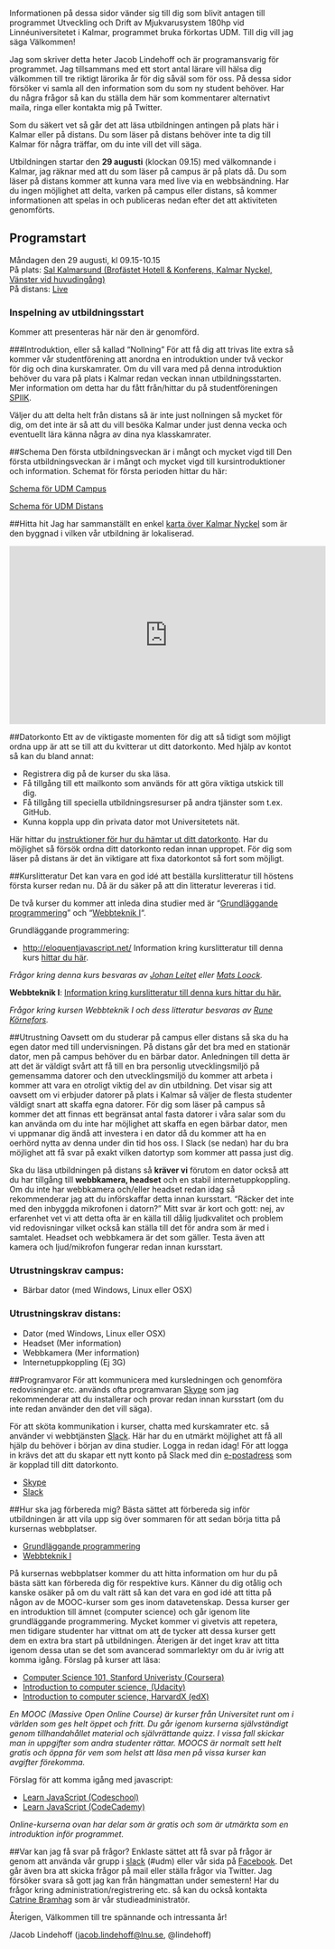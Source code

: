 Informationen på dessa sidor vänder sig till dig som blivit antagen till programmet Utveckling och Drift av Mjukvarusystem 180hp vid Linnéuniversitetet i Kalmar, programmet bruka förkortas UDM. Till dig vill jag säga Välkommen!

Jag som skriver detta heter Jacob Lindehoff och är programansvarig för programmet. Jag tillsammans med ett stort antal lärare vill hälsa dig välkommen till tre riktigt lärorika år för dig såväl som för oss. På dessa sidor försöker vi samla all den information som du som ny student behöver. Har du några frågor så kan du ställa dem här som kommentarer alternativt maila, ringa eller kontakta mig på Twitter.

Som du säkert vet så går det att läsa utbildningen antingen på plats här i Kalmar eller på distans. Du som läser på distans behöver inte ta dig till Kalmar för några träffar, om du inte vill det vill säga.

Utbildningen startar den **29 augusti** (klockan 09.15) med välkomnande i Kalmar, jag räknar med att du som läser på campus är på plats då. Du som läser på distans kommer att kunna vara med live via en webbsändning. Har du ingen möjlighet att delta, varken på campus eller distans, så kommer informationen att spelas in och publiceras nedan efter det att aktiviteten genomförts.

## Programstart
Måndagen den 29 augusti, kl 09.15-10.15 <br/>
På plats: [Sal Kalmarsund (Brofästet Hotell &amp; Konferens, Kalmar Nyckel, Vänster vid huvudingång)](https://www.openstreetmap.org/#map=18/56.67850/16.35870)</a> <br/>
På distans: [Live](https://coursepress.lnu.se/kalmarsund)

### Inspelning av utbildningsstart
Kommer att presenteras här när den är genomförd.

###Introduktion, eller så kallad “Nollning”
För att få dig att trivas lite extra så kommer vår studentförening att anordna en introduktion under två veckor för dig och dina kurskamrater. Om du vill vara med på denna introduktion behöver du vara på plats i Kalmar redan veckan innan utbildningsstarten. Mer information om detta har du fått från/hittar du på studentföreningen [SPIIK](http://nollning.spiik.com/).

Väljer du att delta helt från distans så är inte just nollningen så mycket för dig, om det inte är så att du vill besöka Kalmar under just denna vecka och eventuellt lära känna några av dina nya klasskamrater.

##Schema
Den första utbildningsveckan är i mångt och mycket vigd till Den första utbildningsveckan är i mångt och mycket vigd till kursintroduktioner och information. Schemat för första perioden hittar du här:

[Schema för UDM Campus](https://se.timeedit.net/web/lnu/db1/schema1/riqwQQ7lY6XZ6qQyYp747ZY066Zcw5lQ9Z66765Q3YoQ63WQW3XZ8c1r20QqZWmQ5bq6Zo.html)

[Schema för UDM Distans](https://se.timeedit.net/web/lnu/db1/schema1/riqwQQ7lY6XZ6qQyYp707ZY066Zcw5lQ9Z66775Q3YoQ63WQW3XZ8c1r20QqZWmQ5bq6Zo.html)

##Hitta hit
Jag har sammanställt en enkel [karta över Kalmar Nyckel](http://www.hitta.se/LargeMap.aspx?z=2&mp=%3Cpts%3E%3Cpt%20i%3D%22http%3A//www.hitta.se/images/point.png%22%20y%3D%226283712%22%20x%3D%221533908%22%3E%3Ct%3EFri%20parkering%3C/t%3E%3C/pt%3E%3Cpt%20i%3D%22http%3A//www.hitta.se/images/point.png%22%20y%3D%226283591%22%20x%3D%221533935%22%3E%3Ct%3EFri%20parkering%3C/t%3E%3C/pt%3E%3Cpt%20i%3D%22http%3A//www.hitta.se/images/point.png%22%20y%3D%226283694%22%20x%3D%221533881%22%3E%3Ct%3EStudententr%E9%3C/t%3E%3C/pt%3E%3Cpt%20i%3D%22http%3A//www.hitta.se/images/point.png%22%20y%3D%226283651%22%20x%3D%221533940%22%3E%3Ct%3EReception%3C/t%3E%3C/pt%3E%3Cpt%20i%3D%22http%3A//www.hitta.se/images/point.png%22%20y%3D%226282972%22%20x%3D%221534480%22%3E%3Ct%3EL%E5gprishotellet%20Svanen.%3C/t%3E%3C/pt%3E%3Cpt%20i%3D%22http%3A//www.hitta.se/images/point.png%22%20y%3D%226283634%22%20x%3D%221533870%22%3E%3Ct%3EKalmar%20Nyckel%3C/t%3E%3C/pt%3E%3C/pts%3E) som är den byggnad i vilken vår utbildning är lokaliserad.
<iframe width="560" height="315" src="https://www.youtube.com/embed/WbZpbLA4DsU?rel=0&amp;showinfo=0" frameborder="0" allowfullscreen=""></iframe>

##Datorkonto
Ett av de viktigaste momenten för dig att så tidigt som möjligt ordna upp är att se till att du kvitterar ut ditt datorkonto. Med hjälp av kontot så kan du bland annat:

* Registrera dig på de kurser du ska läsa.
* Få tillgång till ett mailkonto som används för att göra viktiga utskick till dig.
* Få tillgång till speciella utbildningsresurser på andra tjänster som t.ex. GitHub.
* Kunna koppla upp din privata dator mot Universitetets nät.

Här hittar du [instruktioner för hur du hämtar ut ditt datorkonto](https://lnu.se/utbildning/under-studierna/it-och-support/studentkonto/). Har du möjlighet så försök ordna ditt datorkonto redan innan uppropet. För dig som läser på distans är det än viktigare att fixa datorkontot så fort som möjligt.

##Kurslitteratur
Det kan vara en god idé att beställa kurslitteratur till höstens första kurser redan nu. Då är du säker på att din litteratur levereras i tid.

De två kurser du kommer att inleda dina studier med är “[Grundläggande programmering](https://coursepress.lnu.se/kurs/grundlaggande-programmering/)” och “[Webbteknik I](http://medieteknik.lnu.se/1me321/)“.

Grundläggande programmering:
* http://eloquentjavascript.net/
Information kring kurslitteratur till denna kurs [hittar du här](https://coursepress.lnu.se/kurs/grundlaggande-programmering/kurslitteratur/).

*Frågor kring denna kurs besvaras av [Johan Leitet](mailto:johan.leitet@lnu.se) eller [Mats Loock](mailto:mats.loock@lnu.se).*

**Webbteknik I**:
[Information kring kurslitteratur till denna kurs hittar du här.](http://medieteknik.lnu.se/1me321/litteratur.htm)


*Frågor kring kursen Webbteknik I och dess litteratur besvaras av [Rune Körnefors](mailto:rune.kornefors@lnu.se).*

##Utrustning
Oavsett om du studerar på campus eller distans så ska du ha egen dator med till undervisningen. På distans går det bra med en stationär dator, men på campus behöver du en bärbar dator. Anledningen till detta är att det är väldigt svårt att få till en bra personlig utvecklingsmiljö på gemensamma datorer och den utvecklingsmiljö du kommer att arbeta i kommer att vara en otroligt viktig del av din utbildning. Det visar sig att oavsett om vi erbjuder datorer på plats i Kalmar så väljer de flesta studenter väldigt snart att skaffa egna datorer. För dig som läser på campus så kommer det att finnas ett begränsat antal fasta datorer i våra salar som du kan använda om du inte har möjlighet att skaffa en egen bärbar dator, men vi uppmanar dig ändå att investera i en dator då du kommer att ha en oerhörd nytta av denna under din tid hos oss. I Slack (se nedan) har du bra möjlighet att få svar på exakt vilken datortyp som kommer att passa just dig.

Ska du läsa utbildningen på distans så **kräver vi** förutom en dator också att du har tillgång till **webbkamera, headset** och en stabil internetuppkoppling.
Om du inte har webbkamera och/eller headset redan idag så rekommenderar jag att du införskaffar detta innan kursstart.
“Räcker det inte med den inbyggda mikrofonen i datorn?” Mitt svar är kort och gott: nej, av erfarenhet vet vi att detta ofta är en källa till dålig ljudkvalitet och problem vid redovisningar vilket också kan ställa till det för andra som är med i samtalet. Headset och webbkamera är det som gäller. Testa även att kamera och ljud/mikrofon fungerar redan innan kursstart.

### Utrustningskrav campus:
* Bärbar dator (med Windows, Linux eller OSX)

### Utrustningskrav distans:
* Dator (med Windows, Linux eller OSX)
* Headset (Mer information)
* Webbkamera (Mer information)
* Internetuppkoppling (Ej 3G)

##Programvaror
För att kommunicera med kursledningen och genomföra redovisningar etc. används ofta programvaran [Skype](http://www.skype.se/) som jag rekommenderar att du installerar och provar redan innan kursstart (om du inte redan använder den det vill säga).

För att sköta kommunikation i kurser, chatta med kurskamrater etc. så använder vi webbtjänsten [Slack](http://coursepress.slack.com/). Här har du en utmärkt möjlighet att få all hjälp du behöver i början av dina studier. Logga in redan idag! För att logga in krävs det att du skapar ett nytt konto på Slack med din [e-postadress](https://lnu.se/utbildning/under-studierna/it-och-support/studentmail/) som är kopplad till ditt datorkonto.
* [Skype](http://www.skype.se/)
* [Slack](http://coursepress.slack.com/)

##Hur ska jag förbereda mig?
Bästa sättet att förbereda sig inför utbildningen är att vila upp sig över sommaren för att sedan börja titta på kursernas webbplatser.
 * [Grundläggande programmering](https://coursepress.lnu.se/kurs/grundlaggande-programmering/)
 * [Webbteknik I](http://medieteknik.lnu.se/1me321/)

På kursernas webbplatser kommer du att hitta information om hur du på bästa sätt kan förbereda dig för respektive kurs.
Känner du dig otålig och kanske osäker på om du valt rätt så kan det vara en god idé att titta på någon av de MOOC-kurser som ges inom datavetenskap. Dessa kurser ger en introduktion till ämnet (computer science) och går igenom lite grundläggande programmering. Mycket kommer vi givetvis att repetera, men tidigare studenter har vittnat om att de tycker att dessa kurser gett dem en extra bra start på utbildningen. Återigen är det inget krav att titta igenom dessa utan se det som avancerad sommarlektyr om du är ivrig att komma igång.
Förslag på kurser att läsa:
* [Computer Science 101, Stanford Univeristy (Coursera)](https://www.coursera.org/course/cs101)
* [Introduction to computer science, (Udacity)](https://www.udacity.com/course/cs101)
* [Introduction to computer science, HarvardX (edX)](https://www.edx.org/course/harvardx/harvardx-cs50x-introduction-computer-1022#.U6rKB41_vfE)

*En MOOC (Massive Open Online Course) är kurser från Universitet runt om i världen som ges helt öppet och fritt. Du går igenom kurserna självständigt genom tillhandahållet material och självrättande quizz. I vissa fall skickar man in uppgifter som andra studenter rättar. MOOCS är normalt sett helt gratis och öppna för vem som helst att läsa men på vissa kurser kan avgifter förekomma.*

Förslag för att komma igång med javascript:
* [Learn JavaScript (Codeschool)](https://www.codeschool.com/learn/javascript)
* [Learn JavaScript (CodeCademy)](https://www.codecademy.com/learn/javascript)

*Online-kurserna ovan har delar som är gratis och som är utmärkta som en introduktion inför programmet.*

##Var kan jag få svar på frågor?
Enklaste sättet att få svar på frågor är genom att använda vår grupp i [slack](http://coursepress.slack.com/) (#udm) eller vår sida på [Facebook](https://www.facebook.com/utvecklingochdriftavmjukvarusystem). Det går även bra att skicka frågor på mail eller ställa frågor via Twitter. Jag försöker svara så gott jag kan från hängmattan under semestern! Har du frågor kring administration/registrering etc. så kan du också kontakta [Catrine Bramhag](http://lnu.se/personal/catrine.bramhag) som är vår studieadministratör.

Återigen, Välkommen till tre spännande och intressanta år!

/Jacob Lindehoff (jacob.lindehoff@lnu.se, @lindehoff)
